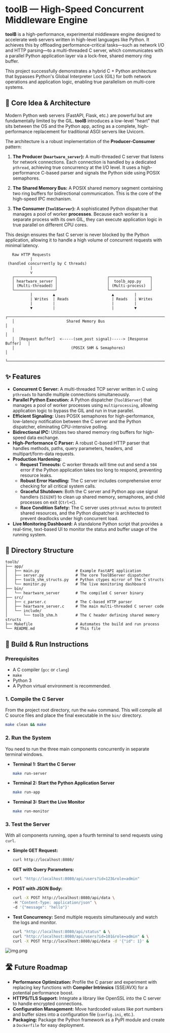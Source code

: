 # toolB — High-Speed Concurrent Middleware Engine

**toolB** is a high-performance, experimental middleware engine designed to accelerate web servers written in high-level languages like Python. It achieves this by offloading performance-critical tasks—such as network I/O and HTTP parsing—to a multi-threaded C server, which communicates with a parallel Python application layer via a lock-free, shared memory ring buffer.

This project successfully demonstrates a hybrid C + Python architecture that bypasses Python's Global Interpreter Lock (GIL) for both network operations and application logic, enabling true parallelism on multi-core systems.

## 🎯 Core Idea & Architecture

Modern Python web servers (FastAPI, Flask, etc.) are powerful but are fundamentally limited by the GIL. **toolB** introduces a low-level "heart" that sits between the OS and the Python app, acting as a complete, high-performance replacement for traditional ASGI servers like Uvicorn.

The architecture is a robust implementation of the **Producer-Consumer** pattern:

1. **The Producer (`heartware_server`):** A multi-threaded C server that listens for network connections. Each connection is handled by a dedicated `pthread`, achieving true concurrency at the I/O level. It uses a high-performance C-based parser and signals the Python side using POSIX semaphores.

2. **The Shared Memory Bus:** A POSIX shared memory segment containing two ring buffers for bidirectional communication. This is the core of the high-speed IPC mechanism.

3. **The Consumer (`ToolBServer`):** A sophisticated Python dispatcher that manages a pool of worker **processes**. Because each worker is a separate process with its own GIL, they can execute application logic in true parallel on different CPU cores.

This design ensures the fast C server is never blocked by the Python application, allowing it to handle a high volume of concurrent requests with minimal latency.
```text
   Raw HTTP Requests
           |
 (handled concurrently by C threads)
           |
           v
   ┌──────────────────┐                      ┌──────────────────┐
   │ heartware_server │                      │  toolb_app.py    │
   │ (Multi-threaded) │                      │ (Multi-process)  │
   └──────────────────┘                      └──────────────────┘
           |         ▲                         ▲         |
           | Writes  | Reads                   | Reads   | Writes
           |         |                         |         |
           ▼         |                         |         ▼
   ┌──────────────────────────────────────────────────────────────────────┐
   │                       Shared Memory Bus                              │
   │                                                                      │
   │  [Request Buffer]  <-----(sem_post signal)-----> [Response Buffer]   │
   │                         (POSIX SHM & Semaphores)                     │
   └──────────────────────────────────────────────────────────────────────┘
```

## ✨ Features

* **Concurrent C Server:** A multi-threaded TCP server written in C using `pthreads` to handle multiple connections simultaneously.
* **Parallel Python Execution:** A Python dispatcher (`ToolBServer`) that manages a pool of worker processes using `multiprocessing`, allowing application logic to bypass the GIL and run in true parallel.
* **Efficient Signaling:** Uses POSIX semaphores for high-performance, low-latency notification between the C server and the Python dispatcher, eliminating CPU-intensive polling.
* **Bidirectional IPC:** Utilizes two shared memory ring buffers for high-speed data exchange.
* **High-Performance C Parser:** A robust C-based HTTP parser that handles methods, paths, query parameters, headers, and multipart/form-data requests.
* **Production Hardening:**
    * **Request Timeouts:** C worker threads will time out and send a `504` error if the Python application takes too long to respond, preventing resource leaks.
    * **Robust Error Handling:** The C server includes comprehensive error checking for all critical system calls.
    * **Graceful Shutdown:** Both the C server and Python app use signal handlers (`SIGINT`) to clean up shared memory, semaphores, and child processes on exit (`Ctrl+C`).
    * **Race Condition Safety:** The C server uses `pthread_mutex` to protect shared resources, and the Python dispatcher is architected to prevent deadlocks under high concurrent load.
* **Live Monitoring Dashboard:** A standalone Python script that provides a real-time, text-based UI to monitor the status and buffer usage of the running system.

## 📂 Directory Structure

```text
toolb/
├── app/
│   ├── main.py                # Example FastAPI application
│   ├── server.py              # The core ToolBServer dispatcher
│   ├── toolb_shm_structs.py   # Python ctypes mirror of the C structs
│   └── monitor.py             # The live monitoring dashboard
├── bin/
│   └── heartware_server       # The compiled C server binary
├── src/
│   ├── c_parser.c             # The C-based HTTP parser
│   ├── heartware_server.c     # The main multi-threaded C server code
│   └── include/
│       └── toolb_shm.h        # The C header defining shared memory structs
├── Makefile                   # Automates the build and run process
└── README.md                  # This file
```

## 🚀 Build & Run Instructions

### Prerequisites
* A C compiler (`gcc` or `clang`)
* `make`
* Python 3
* A Python virtual environment is recommended.

### 1. Compile the C Server
From the project root directory, run the `make` command. This will compile all C source files and place the final executable in the `bin/` directory.
```bash
make clean && make
```

### 2. Run the System
You need to run the three main components concurrently in separate terminal windows.

* **Terminal 1: Start the C Server**
  ```bash
  make run-server
  ```
* **Terminal 2: Start the Python Application Server**
  ```bash
  make run-app
  ```
* **Terminal 3: Start the Live Monitor**
  ```bash
  make run-monitor
  ```

### 3. Test the Server
With all components running, open a fourth terminal to send requests using `curl`.

* **Simple GET Request:**
  ```bash
  curl http://localhost:8080/
  ```
* **GET with Query Parameters:**
  ```bash
  curl "http://localhost:8080/api/users?id=123&role=admin"
  ```
* **POST with JSON Body:**
  ```bash
  curl -X POST http://localhost:8080/api/data \
  -H "Content-Type: application/json" \
  -d '{"message": "hello"}'
  ```
* **Test Concurrency:** Send multiple requests simultaneously and watch the logs and monitor.
  ```bash
  curl "http://localhost:8080/api/status" & \
  curl "http://localhost:8080/api/users?id=101&role=admin" & \
  curl -X POST http://localhost:8080/api/data -d '{"id": 1}' &
  ```

![img.png](img.png)

## 🛣️ Future Roadmap

* **Performance Optimization:** Profile the C parser and experiment with replacing key functions with **Compiler Intrinsics** (SSE/AVX) for a potential performance boost.
* **HTTPS/TLS Support:** Integrate a library like OpenSSL into the C server to handle encrypted connections.
* **Configuration Management:** Move hardcoded values like port numbers and buffer sizes into a configuration file (`config.ini`, etc.).
* **Packaging:** Package the Python framework as a PyPI module and create a `Dockerfile` for easy deployment.
            